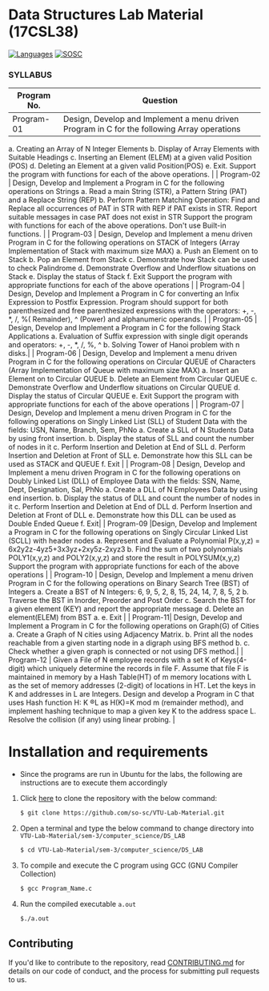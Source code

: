 # Data Structures Lab Material (17CSL38)
 [![Languages](https://img.shields.io/badge/Language-C-blue.svg?style=for-the-badge)](https://sosc.org.in) [![SOSC](https://is.gd/visit_sosc_badge)](https://sosc.org.in) 
 
### SYLLABUS

| Program No.| Question |
| ------- | ------ |
| Program-01 | Design, Develop and Implement a menu driven Program in C for the following Array operations
a. Creating an Array of N Integer Elements
b. Display of Array Elements with Suitable Headings
c. Inserting an Element (ELEM) at a given valid Position (POS)
d. Deleting an Element at a given valid Position(POS)
e. Exit.
Support the program with functions for each of the above operations.
 |
| Program-02 | Design, Develop and Implement a Program in C for the following operations on Strings
a. Read a main String (STR), a Pattern String (PAT) and a Replace String (REP)
b. Perform Pattern Matching Operation: Find and Replace all occurrences of PAT in STR with
REP if PAT exists in STR. Report suitable messages in case PAT does not exist in STR
Support the program with functions for each of the above operations. Don't use Built-in functions. |
| Program-03 | Design, Develop and Implement a menu driven Program in C for the following operations on STACK
of Integers (Array Implementation of Stack with maximum size MAX)
a. Push an Element on to Stack
b. Pop an Element from Stack
c. Demonstrate how Stack can be used to check Palindrome
d. Demonstrate Overflow and Underflow situations on Stack
e. Display the status of Stack
f. Exit
Support the program with appropriate functions for each of the above operations  |
| Program-04 | Design, Develop and Implement a Program in C for converting an Infix Expression to Postfix
Expression. Program should support for both parenthesized and free parenthesized expressions with the
operators: +, -, *, /, %( Remainder), ^ (Power) and alphanumeric operands.
|
| Program-05 | Design, Develop and Implement a Program in C for the following Stack Applications a. Evaluation of
Suffix expression with single digit operands and operators: +, -, *, /, %, ^ b. Solving Tower of Hanoi
problem with n disks.|
| Program-06 | Design, Develop and Implement a menu driven Program in C for the following operations on Circular
QUEUE of Characters (Array Implementation of Queue with maximum size MAX)
a. Insert an Element on to Circular QUEUE
b. Delete an Element from Circular QUEUE
c. Demonstrate Overflow and Underflow situations on Circular QUEUE
d. Display the status of Circular QUEUE
e. Exit
Support the program with appropriate functions for each of the above operations |
| Program-07 | Design, Develop and Implement a menu driven Program in C for the following operations on Singly
Linked List (SLL) of Student Data with the fields: USN, Name, Branch, Sem, PhNo
a. Create a SLL of N Students Data by using front insertion.
b. Display the status of SLL and count the number of nodes in it
c. Perform Insertion and Deletion at End of SLL
d. Perform Insertion and Deletion at Front of SLL
e. Demonstrate how this SLL can be used as STACK and QUEUE
f. Exit
|
| Program-08 | Design, Develop and Implement a menu driven Program in C for the following operations on Doubly
Linked List (DLL) of Employee Data with the fields: SSN, Name, Dept, Designation, Sal, PhNo
a. Create a DLL of N Employees Data by using end insertion.
b. Display the status of DLL and count the number of nodes in it
c. Perform Insertion and Deletion at End of DLL
d. Perform Insertion and Deletion at Front of DLL
e. Demonstrate how this DLL can be used as Double Ended Queue
f. Exit|
| Program-09 |Design, Develop and Implement a Program in C for the following operations on Singly Circular
Linked List (SCLL) with header nodes
a. Represent and Evaluate a Polynomial P(x,y,z) = 6x2y2z-4yz5+3x3yz+2xy5z-2xyz3
b. Find the sum of two polynomials POLY1(x,y,z) and POLY2(x,y,z) and store the result in
POLYSUM(x,y,z)
Support the program with appropriate functions for each of the above operations
 |
| Program-10 | Design, Develop and Implement a menu driven Program in C for the following operations on Binary
Search Tree (BST) of Integers
a. Create a BST of N Integers: 6, 9, 5, 2, 8, 15, 24, 14, 7, 8, 5, 2
b. Traverse the BST in Inorder, Preorder and Post Order
c. Search the BST for a given element (KEY) and report the appropriate message
d. Delete an element(ELEM) from BST
a. e. Exit |
| Program-11| Design, Develop and Implement a Program in C for the following operations on Graph(G) of Cities
a. Create a Graph of N cities using Adjacency Matrix.
b. Print all the nodes reachable from a given starting node in a digraph using BFS method
b. c. Check whether a given graph is connected or not using DFS method.|
| Program-12 | Given a File of N employee records with a set K of Keys(4-digit) which uniquely determine the records
in file F. Assume that file F is maintained in memory by a Hash Table(HT) of m memory locations
with L as the set of memory addresses (2-digit) of locations in HT. Let the keys in K and addresses in L
are Integers. Design and develop a Program in C that uses Hash function H: K ®L as H(K)=K mod m
(remainder method), and implement hashing technique to map a given key K to the address space L.
Resolve the collision (if any) using linear probing. |

# Installation and  requirements 
- Since the programs are run in Ubuntu for the labs, the following are instructions are to execute them accordingly
1. Click [here](https://github.com/so-sc/VTU-Lab-Material/archive/master.zip) to clone the repository with the below command:
    ```sh
    $ git clone https://github.com/so-sc/VTU-Lab-Material.git
    ``` 
2. Open a terminal and type the below command to change directory into `VTU-Lab-Material/sem-3/computer_science/DS_LAB`

    ```sh
    $ cd VTU-Lab-Material/sem-3/computer_science/DS_LAB
    ```
3. To compile and execute the C program using GCC (GNU Compiler Collection)
    ```sh
    $ gcc Program_Name.c
    ```
4. Run the compiled executable `a.out`
    ```sh
    $./a.out
    ```
    
## Contributing
If you'd like to contribute to the repository, read [CONTRIBUTING.md](https://github.com/so-sc/VTU-Lab-Material/blob/master/CONTRIBUTING.md) for details on our code of conduct, and the process for submitting pull requests to us.
